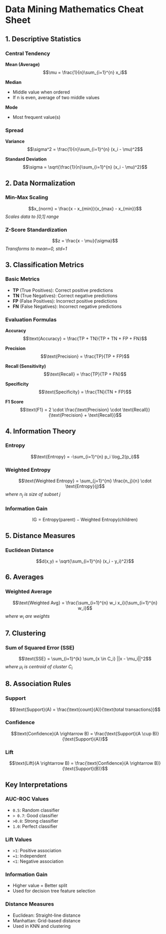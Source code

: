 # Data Mining Mathematics Cheat Sheet

## 1. Descriptive Statistics

### Central Tendency
**Mean (Average)**
$$\mu = \frac{1}{n}\sum_{i=1}^{n} x_i$$

**Median**
- Middle value when ordered
- If n is even, average of two middle values

**Mode**
- Most frequent value(s)

### Spread
**Variance**
$$\sigma^2 = \frac{1}{n}\sum_{i=1}^{n} (x_i - \mu)^2$$

**Standard Deviation**
$$\sigma = \sqrt{\frac{1}{n}\sum_{i=1}^{n} (x_i - \mu)^2}$$

## 2. Data Normalization

### Min-Max Scaling
$$x_{norm} = \frac{x - x_{min}}{x_{max} - x_{min}}$$
*Scales data to [0,1] range*

### Z-Score Standardization
$$z = \frac{x - \mu}{\sigma}$$
*Transforms to mean=0, std=1*

## 3. Classification Metrics

### Basic Metrics
- **TP** (True Positives): Correct positive predictions
- **TN** (True Negatives): Correct negative predictions
- **FP** (False Positives): Incorrect positive predictions
- **FN** (False Negatives): Incorrect negative predictions

### Evaluation Formulas
**Accuracy**
$$\text{Accuracy} = \frac{TP + TN}{TP + TN + FP + FN}$$

**Precision**
$$\text{Precision} = \frac{TP}{TP + FP}$$

**Recall (Sensitivity)**
$$\text{Recall} = \frac{TP}{TP + FN}$$

**Specificity**
$$\text{Specificity} = \frac{TN}{TN + FP}$$

**F1 Score**
$$\text{F1} = 2 \cdot \frac{\text{Precision} \cdot \text{Recall}}{\text{Precision} + \text{Recall}}$$

## 4. Information Theory

### Entropy
$$\text{Entropy} = -\sum_{i=1}^{n} p_i \log_2(p_i)$$

### Weighted Entropy
$$\text{Weighted Entropy} = \sum_{j=1}^{m} \frac{n_j}{n} \cdot \text{Entropy}(j)$$
*where $n_j$ is size of subset j*

### Information Gain
$$\text{IG} = \text{Entropy(parent)} - \text{Weighted Entropy(children)}$$

## 5. Distance Measures

### Euclidean Distance
$$d(x,y) = \sqrt{\sum_{i=1}^{n} (x_i - y_i)^2}$$


## 6. Averages

### Weighted Average
$$\text{Weighted Avg} = \frac{\sum_{i=1}^{n} w_i x_i}{\sum_{i=1}^{n} w_i}$$
*where $w_i$ are weights*

## 7. Clustering

### Sum of Squared Error (SSE)
$$\text{SSE} = \sum_{i=1}^{k} \sum_{x \in C_i} ||x - \mu_i||^2$$
*where $\mu_i$ is centroid of cluster $C_i$*

## 8. Association Rules

### Support
$$\text{Support}(A) = \frac{\text{count}(A)}{\text{total transactions}}$$

### Confidence
$$\text{Confidence}(A \rightarrow B) = \frac{\text{Support}(A \cup B)}{\text{Support}(A)}$$

### Lift
$$\text{Lift}(A \rightarrow B) = \frac{\text{Confidence}(A \rightarrow B)}{\text{Support}(B)}$$

## Key Interpretations

### AUC-ROC Values
- `0.5`: Random classifier
- `> 0.7`: Good classifier
- `>0.8`: Strong classifier
- `1.0`: Perfect classifier

### Lift Values
- `>1`: Positive association
- `=1`: Independent
- `<1`: Negative association

### Information Gain
- Higher value = Better split
- Used for decision tree feature selection

### Distance Measures
- Euclidean: Straight-line distance
- Manhattan: Grid-based distance
- Used in KNN and clustering